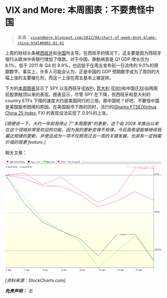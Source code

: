 <!--yml

分类：未分类

date: 2024-05-18 16:32:40

-->

# VIX and More: 本周图表：不要责怪中国

> 来源：[`vixandmore.blogspot.com/2012/04/chart-of-week-dont-blame-china.html#0001-01-01`](http://vixandmore.blogspot.com/2012/04/chart-of-week-dont-blame-china.html#0001-01-01)

上周的财经头条被[西班牙](http://vixandmore.blogspot.com/search/label/Spain)和[中国](http://vixandmore.blogspot.com/search/label/China)所主导。在西班牙的情况下，这主要是因为西班牙银行从欧洲中央银行增加了借款。对于中国，罪魁祸首是 Q1 GDP 增长仅为 8.1%，低于 2011 年 Q4 的 8.9%，也远低于在周五宣布前一日流传的 9.0%的预期数字。事实上，许多人可能会认为，正是中国的 GDP 预期数字成为了周四的大幅上涨的主要催化剂，而这一上涨在周五基本上被逆转。

下方的[本周图表](http://vixandmore.blogspot.com/search/label/chart%20of%20the%20week)显示了 SPY 以及西班牙([EWP](http://vixandmore.blogspot.com/search/label/EWP)), [意大利](http://vixandmore.blogspot.com/search/label/Italy) ([EWI](http://vixandmore.blogspot.com/search/label/EWI))和中国([FXI](http://vixandmore.blogspot.com/search/label/FXI))自两周前股票触顶以来的表现。图表显示，尽管 SPY 在下降，但西班牙和意大利的 country ETFs 下降的速度大约是美国同行的三倍。那中国呢？好吧，不要怪中国是美国股市困境的原因。在美国股市下跌的同时，流行的[iShares FTSE/Xinhua China 25 Index](http://www.ishares.com/product_info/fund/overview/FXI.htm), FXI 的表现设法实现了 0.9%的上涨。

*[顺便说一下，大约一年前我停止了“本周图表”的更新，这个自 2008 年推出以来在这个领域非常受欢迎的功能，因为我的更新变得不规律。今后我希望能够继续我最近规律的更新，并使这成为一项不仅照亮过去一周的关键发展，也具有一定档案价值的周更 feature.]*

相关文章：

*![](img/e1dd6cd43daee364df95d433d6ad4400.png)*

*[资料来源：StockCharts.com]*

***免责声明：*** *无*
